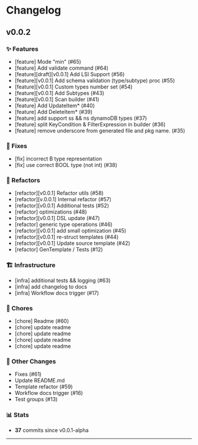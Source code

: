 # Changelog

## v0.0.2

### ✨ Features

- [feature] Mode "min" (#65)
- [feature] Add validate command (#64)
- [feature][draft][v0.0.1] Add LSI Support (#56)
- [feature][v0.0.1] Add schema validation (type/subtype) proc (#55)
- [feature][v0.0.1] Custom types number set (#54)
- [feature][v0.0.1] Add Subtypes (#43)
- [feature][v0.0.1] Scan builder (#41)
- [feature] Add UpdateItem\* (#40)
- [feature] Add DeleteItem\* (#39)
- [feature] add support ss && ns dynamoDB types (#37)
- [feature] split KeyCondition & FilterExpression in builder (#36)
- [feature] remove underscore from generated file and pkg name. (#35)

### 🐛 Fixes

- [fix] incorrect B type representation
- [fix] use correct BOOL type (not int) (#38)

### 🔧 Refactors

- [refactor][v0.0.1] Refactor utils (#58)
- [refactor][v.0.0.1] Internal refactor (#57)
- [refactor][v0.0.1] Additional tests (#52)
- [refactor] optimizations (#48)
- [refactor][v0.0.1] DSL update (#47)
- [refactor] generic type operations (#46)
- [refactor][v0.0.1] add small optimization (#45)
- [refactor][v0.0.1] re-struct templates (#44)
- [refactor][v0.0.1] Update source template (#42)
- [refactor] GenTemplate / Tests (#12)

### 🏗 Infrastructure

- [infra] additional tests && logging (#63)
- [infra] add changelog to docs
- [infra] Workflow docs trigger (#17)

### 🔩 Chores

- [chore] Readme (#60)
- [chore] update readme
- [chore] update readme
- [chore] update readme
- [chore] update readme

### 📝 Other Changes

- Fixes (#61)
- Update README.md
- Template refactor (#59)
- Workflow docs trigger (#16)
- Test groups (#13)

### 📊 Stats

- **37** commits since v0.0.1-alpha

---
